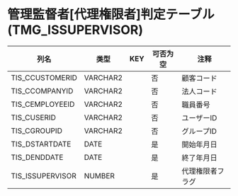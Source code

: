 # 管理監督者[代理権限者]判定テーブル(TMG_ISSUPERVISOR)
| 列名   | 类型   | KEY  | 可否为空 | 注释   |
| ---- | ---- | ---- | ---- | ---- |
|TIS_CCUSTOMERID|VARCHAR2||否|顧客コード|
|TIS_CCOMPANYID|VARCHAR2||否|法人コード|
|TIS_CEMPLOYEEID|VARCHAR2||否|職員番号|
|TIS_CUSERID|VARCHAR2||否|ユーザーID|
|TIS_CGROUPID|VARCHAR2||否|グループID|
|TIS_DSTARTDATE|DATE||是|開始年月日|
|TIS_DENDDATE|DATE||是|終了年月日|
|TIS_ISSUPERVISOR|NUMBER||是|代理権限者フラグ|
